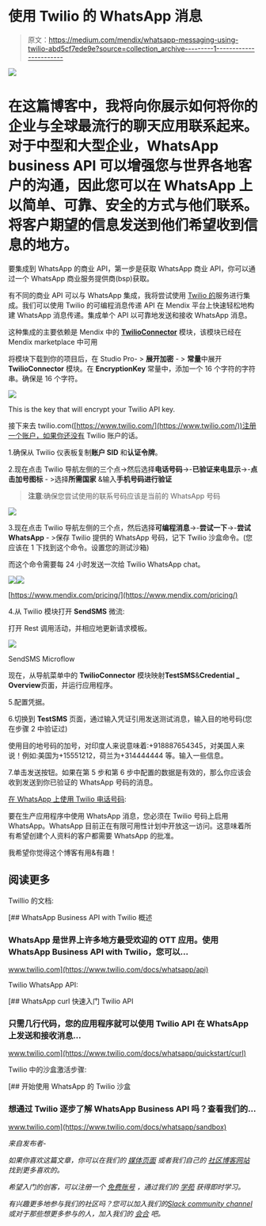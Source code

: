 # 使用 Twilio 的 WhatsApp 消息

> 原文：<https://medium.com/mendix/whatsapp-messaging-using-twilio-abd5cf7ede9e?source=collection_archive---------1----------------------->

![](img/7835420e8a3b25ce8bbfb6680ec9fd1c.png)

# 在这篇博客中，我将向你展示如何将你的企业与全球最流行的聊天应用联系起来。对于中型和大型企业，WhatsApp business API 可以增强您与世界各地客户的沟通，因此您可以在 WhatsApp 上以简单、可靠、安全的方式与他们联系。将客户期望的信息发送到他们希望收到信息的地方。

要集成到 WhatsApp 的商业 API，第一步是获取 WhatsApp 商业 API，你可以通过一个 WhatsApp 商业服务提供商(bsp)获取。

有不同的商业 API 可以与 WhatsApp 集成，我将尝试使用 [Twilio 的](https://www.twilio.com/)服务进行集成。我们可以使用 Twilio 的可编程消息传递 API 在 Mendix 平台上快速轻松地构建 WhatsApp 消息传递。集成单个 API 以可靠地发送和接收 WhatsApp 消息。

这种集成的主要依赖是 Mendix 中的 [**TwilioConnector**](https://marketplace.mendix.com/link/component/109621) 模块，该模块已经在 Mendix marketplace 中可用

将模块下载到你的项目后，在 Studio Pro- > **展开加密** - > **常量**中展开 **TwilioConnector** 模块。在 **EncryptionKey** 常量中，添加一个 16 个字符的字符串。确保是 16 个字符。

![](img/a7ef44f8e4571204e87d15d7dad03c72.png)

This is the key that will encrypt your Twilio API key.

接下来去 twilio.com([https://www.twilio.com/](https://www.twilio.com/))注册一个账户，如果你还没有 Twilio 账户的话。

1.确保从 Twilio 仪表板复制**账户 SID** 和**认证令牌**。

2.现在点击 Twilio 导航左侧的三个点->然后选择**电话号码**->-**已验证来电显示**->-**点击加号图标** - >选择**所需国家** &输入**手机号码进行验证**

> **注意**:确保您尝试使用的联系号码应该是当前的 WhatsApp 号码

![](img/f9b003fbe55ae58fe9f0d51dc7c396a7.png)

3.现在点击 Twilio 导航左侧的三个点，然后选择**可编程消息**->-**尝试一下**->-**尝试 WhatsApp** - >保存 Twilio 提供的 WhatsApp 号码，记下 Twilio 沙盒命令。(您应该在 1 下找到这个命令。设置您的测试沙箱)

而这个命令需要每 24 小时发送一次给 Twilio WhatsApp chat。

![](img/67577474b119e2972311d0a81ddf5cb4.png)![](img/9095925fed5d19ba898085953e9245c7.png)

[https://www.mendix.com/pricing/](https://www.mendix.com/pricing/)

4.从 Twilio 模块打开 **SendSMS** 微流:

打开 Rest 调用活动，并相应地更新请求模板。

![](img/3c19202de298a9d0d89caf916c4e7549.png)

SendSMS Microflow

现在，从导航菜单中的 **TwilioConnector** 模块映射**TestSMS**&**Credential _ Overview**页面，并运行应用程序。

5.配置凭据。

6.切换到 **TestSMS** 页面，通过输入凭证引用发送测试消息，输入目的地号码(您在步骤 2 中验证过)

使用目的地号码的加号，对印度人来说意味着:+918887654345，对美国人来说！例如:美国为+15551212，荷兰为+314444444 等。输入一些信息。

7.单击发送按钮。如果在第 5 步和第 6 步中配置的数据是有效的，那么你应该会收到发送到你已验证的 WhatsApp 号码的消息。

[在 WhatsApp 上使用 Twilio 电话号码](https://www.twilio.com/docs/whatsapp/api#using-twilio-phone-numbers-with-whatsapp):

要在生产应用程序中使用 WhatsApp 消息，您必须在 Twilio 号码上启用 WhatsApp。WhatsApp 目前正在有限可用性计划中开放这一访问。这意味着所有希望创建个人资料的客户都需要 WhatsApp 的批准。

我希望你觉得这个博客有用&有趣！

## 阅读更多

Twillio 的文档:

[](https://www.twilio.com/docs/whatsapp/api) [## WhatsApp Business API with Twilio 概述

### WhatsApp 是世界上许多地方最受欢迎的 OTT 应用。使用 WhatsApp Business API with Twilio，您可以…

www.twilio.com](https://www.twilio.com/docs/whatsapp/api) 

Twilio WhatsApp API:

 [## WhatsApp curl 快速入门 Twilio API

### 只需几行代码，您的应用程序就可以使用 Twilio API 在 WhatsApp 上发送和接收消息…

www.twilio.com](https://www.twilio.com/docs/whatsapp/quickstart/curl) 

Twilio 中的沙盒激活步骤:

[](https://www.twilio.com/docs/whatsapp/sandbox) [## 开始使用 WhatsApp 的 Twilio 沙盒

### 想通过 Twilio 逐步了解 WhatsApp Business API 吗？查看我们的…

www.twilio.com](https://www.twilio.com/docs/whatsapp/sandbox) 

*来自发布者-*

*如果你喜欢这篇文章，你可以在我们的* [*媒体页面*](https://medium.com/mendix) *或者我们自己的* [*社区博客网站*](https://developers.mendix.com/community-blog/) *找到更多喜欢的。*

*希望入门的创客，可以注册一个* [*免费账号*](https://signup.mendix.com/link/signup/?source=direct) *，通过我们的* [*学苑*](https://academy.mendix.com/link/home) *获得即时学习。*

*有兴趣更多地参与我们的社区吗？您可以加入我们的*[*Slack community channel*](https://join.slack.com/t/mendixcommunity/shared_invite/zt-hwhwkcxu-~59ywyjqHlUHXmrw5heqpQ)*或对于那些想更多参与的人，加入我们的* [*会合*](https://developers.mendix.com/meetups/#meetupsNearYou) *吧。*